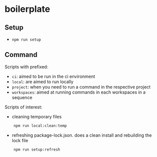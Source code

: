 # boilerplate

## Setup

- `npm run setup`

## Command

Scripts with prefixed:

- `ci`: aimed to be run in the ci environment
- `local`: are aimed to run locally
- `project`: when you need to run a command in the respective project
- `workspaces`: aimed at running commands in each workspaces in a sequence

Scripts of interest:

- cleaning temporary files

```bash
	npm run local:clean:temp
```

- refreshing package-lock.json. does a clean install and rebuilding the lock file

```bash
	npm run setup:refresh
```
